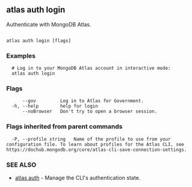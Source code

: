 ## atlas auth login

Authenticate with MongoDB Atlas.



```

atlas auth login [flags]
```

### Examples

```
  # Log in to your MongoDB Atlas account in interactive mode:
  atlas auth login

```


### Flags

```
      --gov         Log in to Atlas for Government.
  -h, --help        help for login
      --noBrowser   Don't try to open a browser session.

```


### Flags inherited from parent commands

```
  -P, --profile string   Name of the profile to use from your configuration file. To learn about profiles for the Atlas CLI, see https://dochub.mongodb.org/core/atlas-cli-save-connection-settings.

```

### SEE ALSO


* [atlas auth](atlas_auth.md)	- Manage the CLI's authentication state.



